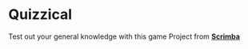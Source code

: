 # Quizzical

Test out your general knowledge with this game
Project from **[Scrimba](https://scrimba.com)**